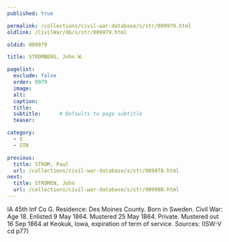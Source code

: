 ```yaml
---
published: true

permalink: /collections/civil-war-database/s/str/009979.html
oldlink: /CivilWar/db/s/str/009979.html

oldid: 009979

title: STROMBERG, John W.

pagelist:
  exclude: false
  order: 9979
  image: 
  alt:
  caption:
  title:
  subtitle:      # Defaults to page subtitle
  teaser:

category: 
  - S 
  - STR

previous:
  title: STROM, Paul
  url: /collections/civil-war-database/s/str/009978.html  
next:
  title: STROMEN, John
  url: /collections/civil-war-database/s/str/009980.html   
---
```

IA 45th Inf Co G. Residence: Des Moines County. Born in Sweden. Civil War: Age 18. Enlisted 9 May 1864. Mustered 25 May 1864. Private. Mustered out 16 Sep 1864 at Keokuk, Iowa, expiration of term of service. Sources: (ISW-V cd p77)